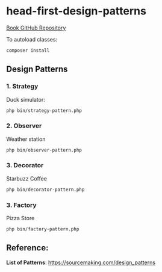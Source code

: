 # head-first-design-patterns

[Book GitHub Repository](https://github.com/bethrobson/Head-First-Design-Patterns)

To autoload classes:

```bash
composer install
```

## Design Patterns
### 1. Strategy

Duck simulator:

```bash
php bin/strategy-pattern.php 
```

### 2. Observer
Weather station
```bash
php bin/observer-pattern.php 
```

### 3. Decorator
Starbuzz Coffee
```bash
php bin/decorator-pattern.php 
```

### 3. Factory
Pizza Store
```bash
php bin/factory-pattern.php 
```

## Reference:

__List of Patterns__: https://sourcemaking.com/design_patterns
